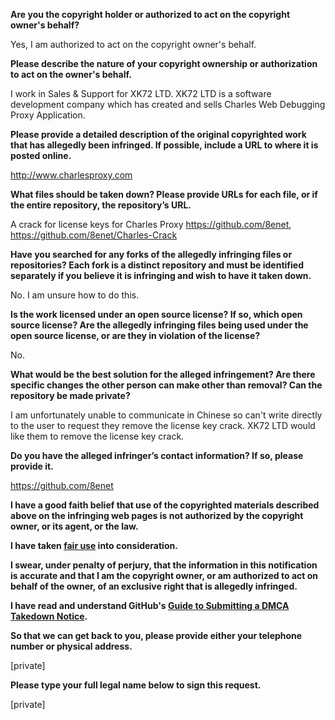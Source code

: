 **Are you the copyright holder or authorized to act on the copyright owner's behalf?**

Yes, I am authorized to act on the copyright owner's behalf.

**Please describe the nature of your copyright ownership or authorization to act on the owner's behalf.**

I work in Sales & Support for XK72 LTD. XK72 LTD is a software development company which has created and sells Charles Web Debugging Proxy Application.

**Please provide a detailed description of the original copyrighted work that has allegedly been infringed. If possible, include a URL to where it is posted online.**

http://www.charlesproxy.com

**What files should be taken down? Please provide URLs for each file, or if the entire repository, the repository’s URL.**

A crack for license keys for Charles Proxy https://github.com/8enet, https://github.com/8enet/Charles-Crack

**Have you searched for any forks of the allegedly infringing files or repositories? Each fork is a distinct repository and must be identified separately if you believe it is infringing and wish to have it taken down.**

No. I am unsure how to do this.

**Is the work licensed under an open source license? If so, which open source license? Are the allegedly infringing files being used under the open source license, or are they in violation of the license?**

No.

**What would be the best solution for the alleged infringement? Are there specific changes the other person can make other than removal? Can the repository be made private?**

I am unfortunately unable to communicate in Chinese so can't write directly to the user to request they remove the license key crack. XK72 LTD would like them to remove the license key crack.

**Do you have the alleged infringer’s contact information? If so, please provide it.**

https://github.com/8enet

**I have a good faith belief that use of the copyrighted materials described above on the infringing web pages is not authorized by the copyright owner, or its agent, or the law.**

**I have taken <a href="https://www.lumendatabase.org/topics/22">fair use</a> into consideration.**

**I swear, under penalty of perjury, that the information in this notification is accurate and that I am the copyright owner, or am authorized to act on behalf of the owner, of an exclusive right that is allegedly infringed.**

**I have read and understand GitHub's <a href="https://help.github.com/articles/guide-to-submitting-a-dmca-takedown-notice/">Guide to Submitting a DMCA Takedown Notice</a>.**

**So that we can get back to you, please provide either your telephone number or physical address.**

[private]

**Please type your full legal name below to sign this request.**

[private]
